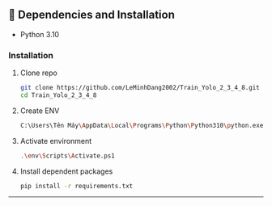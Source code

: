 ## :wrench: Dependencies and Installation

- Python 3.10

### Installation

1. Clone repo

    ```bash
    git clone https://github.com/LeMinhDang2002/Train_Yolo_2_3_4_8.git
    cd Train_Yolo_2_3_4_8
    ```
2. Create ENV
    ```bash
    C:\Users\Tên Máy\AppData\Local\Programs\Python\Python310\python.exe -m venv env
    ```

3. Activate environment
    ```bash
    .\env\Scripts\Activate.ps1
    ```
4. Install dependent packages
    ```bash
    pip install -r requirements.txt
    ```
---
